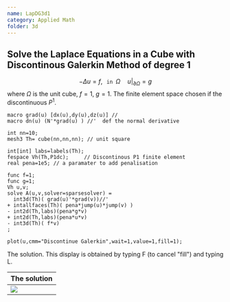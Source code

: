 ```yaml
---
name: LapDG3d1
category: Applied Math
folder: 3d
---
```


## Solve the Laplace Equations in a Cube with Discontinous Galerkin Method of degree 1

$$
-\Delta u = f,\texttt{ in } \Omega\quad u|_{\partial\Omega}=g
$$
where $\Omega$ is the unit cube, $f=1$, $g=1$.
The finite element space chosen if the discontinuous $P^1$.
~~~freefem
macro grad(u) [dx(u),dy(u),dz(u)] //
macro dn(u) (N'*grad(u) ) //'  def the normal derivative

int nn=10; 
mesh3 Th= cube(nn,nn,nn); // unit square

int[int] labs=labels(Th);
fespace Vh(Th,P1dc);     // Discontinous P1 finite element
real pena=1e5; // a paramater to add penalisation 

func f=1;
func g=1;
Vh u,v;
solve A(u,v,solver=sparsesolver) = 
  int3d(Th)( grad(u)'*grad(v))//'
+ intallfaces(Th)( pena*jump(u)*jump(v) ) 
- int2d(Th,labs)(pena*g*v)
+ int2d(Th,labs)(pena*u*v)
- int3d(Th)( f*v)
;

plot(u,cmm="Discontinue Galerkin",wait=1,value=1,fill=1);
~~~

The solution. This display is obtained by typing F (to cancel "fill") and typing L.

| The solution           |
|------------------------|
|![][_solution]          |

[_solution]: https://raw.githubusercontent.com/FreeFem/FreeFem-markdown-figures/main/examples/3d/LapDG3d1/solution.png
